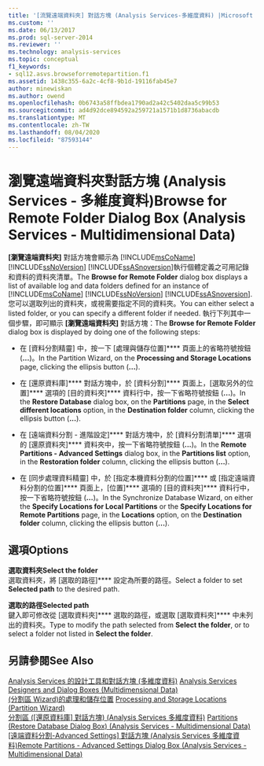 ```yaml
---
title: '[流覽遠端資料夾] 對話方塊 (Analysis Services-多維度資料) |Microsoft Docs'
ms.custom: ''
ms.date: 06/13/2017
ms.prod: sql-server-2014
ms.reviewer: ''
ms.technology: analysis-services
ms.topic: conceptual
f1_keywords:
- sql12.asvs.browseforremotepartition.f1
ms.assetid: 1438c355-6a2c-4cf8-9b1d-19116fab45e7
author: minewiskan
ms.author: owend
ms.openlocfilehash: 0b6743a58ffbdea1790ad2a42c5402daa5c99b53
ms.sourcegitcommit: ad4d92dce894592a259721a1571b1d8736abacdb
ms.translationtype: MT
ms.contentlocale: zh-TW
ms.lasthandoff: 08/04/2020
ms.locfileid: "87593144"
---
```

# <a name="browse-for-remote-folder-dialog-box-analysis-services---multidimensional-data"></a><span data-ttu-id="ec219-102">瀏覽遠端資料夾對話方塊 (Analysis Services - 多維度資料)</span><span class="sxs-lookup"><span data-stu-id="ec219-102">Browse for Remote Folder Dialog Box (Analysis Services - Multidimensional Data)</span></span>
  <span data-ttu-id="ec219-103">**[瀏覽遠端資料夾]** 對話方塊會顯示為 [!INCLUDE[msCoName](../includes/msconame-md.md)] [!INCLUDE[ssNoVersion](../includes/ssnoversion-md.md)] [!INCLUDE[ssASnoversion](../includes/ssasnoversion-md.md)]執行個體定義之可用記錄和資料的資料夾清單。</span><span class="sxs-lookup"><span data-stu-id="ec219-103">The **Browse for Remote Folder** dialog box displays a list of available log and data folders defined for an instance of [!INCLUDE[msCoName](../includes/msconame-md.md)] [!INCLUDE[ssNoVersion](../includes/ssnoversion-md.md)] [!INCLUDE[ssASnoversion](../includes/ssasnoversion-md.md)].</span></span> <span data-ttu-id="ec219-104">您可以選取列出的資料夾，或視需要指定不同的資料夾。</span><span class="sxs-lookup"><span data-stu-id="ec219-104">You can either select a listed folder, or you can specify a different folder if needed.</span></span> <span data-ttu-id="ec219-105">執行下列其中一個步驟，即可顯示 **[瀏覽遠端資料夾]** 對話方塊：</span><span class="sxs-lookup"><span data-stu-id="ec219-105">The **Browse for Remote Folder** dialog box is displayed by doing one of the following steps:</span></span>  
  
-   <span data-ttu-id="ec219-106">在 [資料分割精靈] 中，按一下 [處理與儲存位置]\*\*\*\* 頁面上的省略符號按鈕 (**...**)。</span><span class="sxs-lookup"><span data-stu-id="ec219-106">In the Partition Wizard, on the **Processing and Storage Locations** page, clicking the ellipsis button (**...**).</span></span>  
  
-   <span data-ttu-id="ec219-107">在 [還原資料庫]\*\*\*\* 對話方塊中，於 [資料分割]\*\*\*\* 頁面上，[選取另外的位置]\*\*\*\* 選項的 [目的資料夾]\*\*\*\* 資料行中，按一下省略符號按鈕 (**...**)。</span><span class="sxs-lookup"><span data-stu-id="ec219-107">In the **Restore Database** dialog box, on the **Partitions** page, in the **Select different locations** option, in the **Destination folder** column, clicking the ellipsis button (**...**).</span></span>  
  
-   <span data-ttu-id="ec219-108">在 [遠端資料分割 - 進階設定]\*\*\*\* 對話方塊中，於 [資料分割清單]\*\*\*\* 選項的 [還原資料夾]\*\*\*\* 資料夾中，按一下省略符號按鈕 (**...**)。</span><span class="sxs-lookup"><span data-stu-id="ec219-108">In the **Remote Partitions - Advanced Settings** dialog box, in the **Partitions list** option, in the **Restoration folder** column, clicking the ellipsis button (**...**).</span></span>  
  
-   <span data-ttu-id="ec219-109">在 [同步處理資料精靈] 中，於 [指定本機資料分割的位置]\*\*\*\* 或 [指定遠端資料分割的位置]\*\*\*\* 頁面上，[位置]\*\*\*\* 選項的 [目的資料夾]\*\*\*\* 資料行中，按一下省略符號按鈕 (**...**)。</span><span class="sxs-lookup"><span data-stu-id="ec219-109">In the Synchronize Database Wizard, on either the **Specify Locations for Local Partitions** or the **Specify Locations for Remote Partitions** page, in the **Locations** option, on the **Destination folder** column, clicking the ellipsis button (**...**).</span></span>  
  
## <a name="options"></a><span data-ttu-id="ec219-110">選項</span><span class="sxs-lookup"><span data-stu-id="ec219-110">Options</span></span>  
 <span data-ttu-id="ec219-111">**選取資料夾**</span><span class="sxs-lookup"><span data-stu-id="ec219-111">**Select the folder**</span></span>  
 <span data-ttu-id="ec219-112">選取資料夾，將 [選取的路徑]\*\*\*\* 設定為所要的路徑。</span><span class="sxs-lookup"><span data-stu-id="ec219-112">Select a folder to set **Selected path** to the desired path.</span></span>  
  
 <span data-ttu-id="ec219-113">**選取的路徑**</span><span class="sxs-lookup"><span data-stu-id="ec219-113">**Selected path**</span></span>  
 <span data-ttu-id="ec219-114">鍵入即可修改從 [選取資料夾]\*\*\*\* 選取的路徑，或選取 [選取資料夾]\*\*\*\* 中未列出的資料夾。</span><span class="sxs-lookup"><span data-stu-id="ec219-114">Type to modify the path selected from **Select the folder**, or to select a folder not listed in **Select the folder**.</span></span>  
  
## <a name="see-also"></a><span data-ttu-id="ec219-115">另請參閱</span><span class="sxs-lookup"><span data-stu-id="ec219-115">See Also</span></span>  
 <span data-ttu-id="ec219-116">[Analysis Services 的設計工具和對話方塊 &#40;多維度資料&#41;](analysis-services-designers-and-dialog-boxes-multidimensional-data.md) </span><span class="sxs-lookup"><span data-stu-id="ec219-116">[Analysis Services Designers and Dialog Boxes &#40;Multidimensional Data&#41;](analysis-services-designers-and-dialog-boxes-multidimensional-data.md) </span></span>  
 <span data-ttu-id="ec219-117">[&#40;分割區 Wizard&#41;的處理和儲存位置](processing-and-storage-locations-partition-wizard.md) </span><span class="sxs-lookup"><span data-stu-id="ec219-117">[Processing and Storage Locations &#40;Partition Wizard&#41;](processing-and-storage-locations-partition-wizard.md) </span></span>  
 <span data-ttu-id="ec219-118">[分割區 &#40;[還原資料庫] 對話方塊&#41; &#40;Analysis Services 多維度資料&#41;](partitions-restore-database-dialog-box-analysis-services-multidimensional-data.md) </span><span class="sxs-lookup"><span data-stu-id="ec219-118">[Partitions &#40;Restore Database Dialog Box&#41; &#40;Analysis Services - Multidimensional Data&#41;](partitions-restore-database-dialog-box-analysis-services-multidimensional-data.md) </span></span>  
 <span data-ttu-id="ec219-119">[[遠端資料分割-Advanced Settings] 對話方塊 &#40;Analysis Services 多維度資料&#41;](remote-partitions-advanced-settings-dialog-analysis-services-multidimensional-data.md)</span><span class="sxs-lookup"><span data-stu-id="ec219-119">[Remote Partitions - Advanced Settings Dialog Box &#40;Analysis Services - Multidimensional Data&#41;](remote-partitions-advanced-settings-dialog-analysis-services-multidimensional-data.md)</span></span>  
  
  
